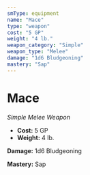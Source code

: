 ```yaml
---
smType: equipment
name: "Mace"
type: "weapon"
cost: "5 GP"
weight: "4 lb."
weapon_category: "Simple"
weapon_type: "Melee"
damage: "1d6 Bludgeoning"
mastery: "Sap"
---
```


# Mace
*Simple Melee Weapon*

- **Cost:** 5 GP
- **Weight:** 4 lb.

**Damage:** 1d6 Bludgeoning

**Mastery:** Sap
